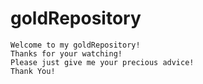 # goldRepository
	Welcome to my goldRepository!
	Thanks for your watching!
	Please just give me your precious advice!
	Thank You!
